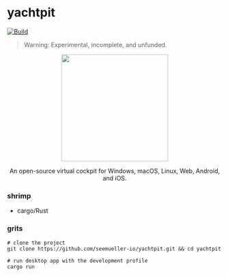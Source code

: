 # yachtpit
[![Build](https://github.com/seemueller-io/yachtpit/actions/workflows/ci.yml/badge.svg)](https://github.com/seemueller-io/yachtpit/actions/workflows/ci.yml)

> Warning: Experimental, incomplete, and unfunded.

<p align="center">
  <img src="https://github.com/seemueller-io/yachtpit/blob/main/yachtpit.png?raw=true" width="250" />
</p>

<p align="center">
An open-source virtual cockpit for Windows, macOS, Linux, Web, Android, and iOS.
</p>


### shrimp
- cargo/Rust

### grits
```shell
# clone the project
git clone https://github.com/seemueller-io/yachtpit.git && cd yachtpit

# run desktop app with the development profile
cargo run
```